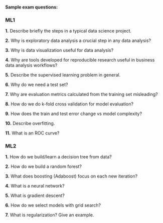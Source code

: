 
#### Sample exam questions:


### ML1

**1.** Describe briefly the steps in a typical data science project.

**2.** Why is exploratory data analysis a crucial step in any data analysis?

**3.** Why is data visualization useful for data analysis?

**4.** Why are tools developed for reproducible research useful in business data analysis workflows?

**5.** Describe the supervised learning problem in general.

**6.** Why do we need a test set? 

**7.** Why are evaluation metrics calculated from the training set misleading?

**8.** How do we do k-fold cross validation for model evaluation?

**9.** How does the train and test error change vs model complexity?

**10.** Describe overfitting.

**11.** What is an ROC curve?


### ML2

**1.** How do we build/learn a decision tree from data?

**2.** How do we build a random forest?

**3.** What does boosting (Adaboost) focus on each new iteration?

**4.** What is a neural network?

**5.** What is gradient descent?

**6.** How do we select models with grid search?

**7.** What is regularization? Give an example.







